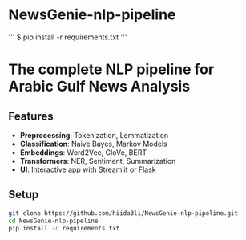 # NewsGenie-nlp-pipeline
'''
$ pip install -r requirements.txt
'''

# The complete NLP pipeline for Arabic Gulf News Analysis

## Features

- **Preprocessing**: Tokenization, Lemmatization
- **Classification**: Naive Bayes, Markov Models
- **Embeddings**: Word2Vec, GloVe, BERT
- **Transformers**: NER, Sentiment, Summarization
- **UI**: Interactive app with Streamlit or Flask

## Setup

```bash
git clone https://github.com/hiida3li/NewsGenie-nlp-pipeline.git
cd NewsGenie-nlp-pipeline
pip install -r requirements.txt
